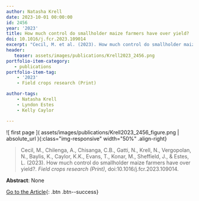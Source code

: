 ```yaml
---
author: Natasha Krell
date: 2023-10-01 00:00:00
id: 2456
year: '2023'
title: How much control do smallholder maize farmers have over yield?
doi: 10.1016/j.fcr.2023.109014
excerpt: "Cecil, M. et al. (2023). How much control do smallholder maize farmers have over yield?. _Field crops research (Print)_, doi:10.1016/j.fcr.2023.109014."
header:
   teaser: assets/images/publications/Krell2023_2456.png
portfolio-item-category:
   - publications
portfolio-item-tag:
    - '2023'
    - Field crops research (Print)

author-tags:
    - Natasha Krell
    - Lyndon Estes
    - Kelly Caylor

---
```


![ first page ]( assets/images/publications/Krell2023_2456_figure.png | absolute_url ){:class="img-responsive" width="50%" .align-right}

> Cecil, M., Chilenga, A., Chisanga, C.B., Gatti, N., Krell, N., Vergopolan, N., Baylis, K., Caylor, K.K., Evans, T., Konar, M., Sheffield, J., & Estes, L. (2023). How much control do smallholder maize farmers have over yield?. _Field crops research (Print)_, doi:10.1016/j.fcr.2023.109014.

**Abstract**: None

[Go to the Article](https://www.doi.org/10.1016/j.fcr.2023.109014){: .btn .btn--success}